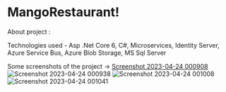 # MangoRestaurant!
About project :

Technologies used -
Asp .Net Core 6, C#, Microservices, Identity Server, Azure Service Bus, Azure Blob Storage, MS Sql Server

Some screenshots of the project ->
[Screenshot 2023-04-24 000908](https://user-images.githubusercontent.com/37308992/233858735-de238193-8250-43d4-aeac-74dd48ab0357.png)
![Screenshot 2023-04-24 000938](https://user-images.githubusercontent.com/37308992/233858736-b1643f72-1a70-4c0a-82fc-6c7a52339727.png)
![Screenshot 2023-04-24 001008](https://user-images.githubusercontent.com/37308992/233858737-4858f6ab-b487-4159-ae19-9077167ffec3.png)
![Screenshot 2023-04-24 001041](https://user-images.githubusercontent.com/37308992/233858739-6fabf664-262a-4bb9-be86-708f1c4b8d5e.png)
